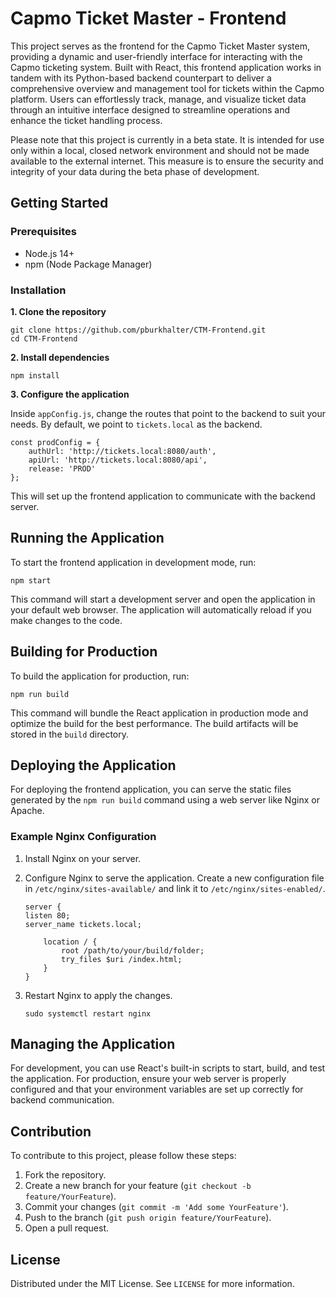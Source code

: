 Capmo Ticket Master - Frontend
==============================

This project serves as the frontend for the Capmo Ticket Master system, providing a dynamic and user-friendly interface for interacting with the Capmo ticketing system. Built with React, this frontend application works in tandem with its Python-based backend counterpart to deliver a comprehensive overview and management tool for tickets within the Capmo platform. Users can effortlessly track, manage, and visualize ticket data through an intuitive interface designed to streamline operations and enhance the ticket handling process.

Please note that this project is currently in a beta state. It is intended for use only within a local, closed network environment and should not be made available to the external internet. This measure is to ensure the security and integrity of your data during the beta phase of development.

Getting Started
---------------

### Prerequisites

-   Node.js 14+
-   npm (Node Package Manager)

### Installation

**1. Clone the repository**


```
git clone https://github.com/pburkhalter/CTM-Frontend.git
cd CTM-Frontend
```

**2. Install dependencies**


```
npm install
```

**3. Configure the application**

Inside `appConfig.js`, change the routes that point to the backend to suit your needs. By default, we point to `tickets.local` as the backend.
```
const prodConfig = {
    authUrl: 'http://tickets.local:8080/auth',
    apiUrl: 'http://tickets.local:8080/api',
    release: 'PROD'
};
```

This will set up the frontend application to communicate with the backend server.

Running the Application
-----------------------

To start the frontend application in development mode, run:

```
npm start
```

This command will start a development server and open the application in your default web browser. The application will automatically reload if you make changes to the code.

Building for Production
-----------------------

To build the application for production, run:


```
npm run build
```

This command will bundle the React application in production mode and optimize the build for the best performance. The build artifacts will be stored in the `build` directory.

Deploying the Application
-------------------------

For deploying the frontend application, you can serve the static files generated by the `npm run build` command using a web server like Nginx or Apache.

### Example Nginx Configuration

1.  Install Nginx on your server.

2.  Configure Nginx to serve the application. Create a new configuration file in `/etc/nginx/sites-available/` and link it to `/etc/nginx/sites-enabled/`.

    ```
    server {
    listen 80;
    server_name tickets.local;

        location / {
            root /path/to/your/build/folder;
            try_files $uri /index.html;
        }
    }
    ```

3.  Restart Nginx to apply the changes.

    ```
    sudo systemctl restart nginx
    ```

Managing the Application
------------------------

For development, you can use React's built-in scripts to start, build, and test the application. For production, ensure your web server is properly configured and that your environment variables are set up correctly for backend communication.

Contribution
------------

To contribute to this project, please follow these steps:

1.  Fork the repository.
2.  Create a new branch for your feature (`git checkout -b feature/YourFeature`).
3.  Commit your changes (`git commit -m 'Add some YourFeature'`).
4.  Push to the branch (`git push origin feature/YourFeature`).
5.  Open a pull request.

License
-------

Distributed under the MIT License. See `LICENSE` for more information.